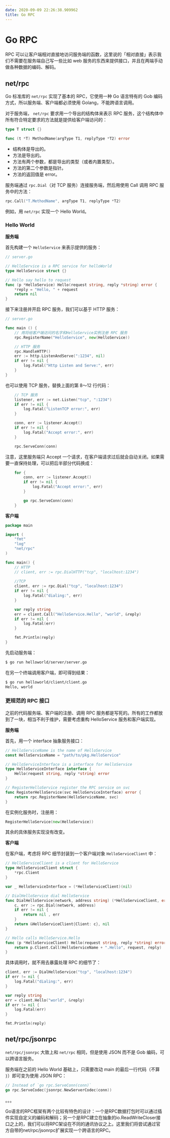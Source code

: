 ```yaml
---
date: 2020-09-09 22:26:38.909962
title: Go RPC
---
```

# Go RPC

RPC 可以让客户端相对直接地访问服务端的函数，这里说的「相对直接」表示我们不需要在服务端自己写一些比如 web 服务的东西来提供接口，并且在两端手动做各种数据的编码、解码。

## net/rpc

Go 标准库的 `net/rpc` 实现了基本的 RPC，它使用一种 Go 语言特有的 Gob 编码方式，所以服务端、客户端都必须使用 Golang，不能跨语言调用。

对于服务端， `net/rpc` 要求用一个导出的结构体来表示 RPC 服务，这个结构体中所有符合特定要求的方法就是提供给客户端访问的：

```go
type T struct {}

func (t *T) MethodName(argType T1, replyType *T2) error
```

- 结构体是导出的。
- 方法是导出的。
- 方法有两个参数，都是导出的类型（或者内置类型）。
- 方法的第二个参数是指针。
- 方法的返回值是 error。

服务端通过 `rpc.Dial`（对 TCP 服务）连接服务端，然后用使用 Call 调用 RPC 服务中的方法：

```go
rpc.Call("T.MethodName", argType T1, replyType *T2)
```

例如，用 `net/rpc` 实现一个 Hello World。

### Hello World

**服务端**

首先构建一个 `HelloService` 来表示提供的服务：

```go
// server.go

// HelloService is a RPC service for helloWorld
type HelloService struct {}

// Hello say hello to request
func (p *HelloService) Hello(request string, reply *string) error {
	*reply = "Hello, " + request
	return nil
}
```

接下来注册并开启 RPC 服务，我们可以基于 HTTP 服务：

```go
// server.go

func main () {
    // 用将给客户端访问的名字和HelloService实例注册 RPC 服务
	rpc.RegisterName("HelloService", new(HelloService))

	// HTTP 服务
	rpc.HandleHTTP()
	err := http.ListenAndServe(":1234", nil)
	if err != nil {
		log.Fatal("Http Listen and Serve:", err)
	}
}
```

也可以使用 TCP 服务，替换上面的第 8～12 行代码：

```go
	// TCP 服务
	listener, err := net.Listen("tcp", ":1234")
	if err != nil {
		log.Fatal("ListenTCP error:", err)
	}

	conn, err := listener.Accept()
	if err != nil {
		log.Fatal("Accept error:", err)
	}

	rpc.ServeConn(conn)
```

注意，这里服务端只 Accept 一个请求，在客户端请求过后就会自动关闭。如果需要一直保持处理，可以把后半部分代码换成：

```go
    for {
        conn, err := listener.Accept()
        if err != nil {
            log.Fatal("Accept error:", err)
        }

        go rpc.ServeConn(conn)
    }
```

**客户端**

```go
package main

import (
	"fmt"
	"log"
	"net/rpc"
)

func main() {
	// HTTP
	// client, err := rpc.DialHTTP("tcp", "localhost:1234")
	
    //TCP
	client, err := rpc.Dial("tcp", "localhost:1234")
	if err != nil {
		log.Fatal("dialing:", err)
	}

	var reply string
	err = client.Call("HelloService.Hello", "world", &reply)
	if err != nil {
		log.Fatal(err)
	}

	fmt.Println(reply)
}
```

先启动服务端：

```sh
$ go run helloworld/server/server.go
```

在另一个终端调用客户端，即可得到结果：

```sh
$ go run helloworld/client/client.go
Hello, world
```

### 更规范的 RPC 接口

之前的代码服务端、客户端的注册、调用 RPC 服务都是写死的。所有的工作都放到了一块，相当不利于维护，需要考虑重构 HelloService 服务和客户端实现。

**服务端**

首先，用一个 interface 抽象服务接口：

```go
// HelloServiceName is the name of HelloService
const HelloServiceName = "path/to/pkg.HelloService"

// HelloServiceInterface is a interface for HelloService
type HelloServiceInterface interface {
	Hello(request string, reply *string) error
}

// RegisterHelloService register the RPC service on svc
func RegisterHelloService(svc HelloServiceInterface) error {
	return rpc.RegisterName(HelloServiceName, svc)
}
```

在实例化服务时，注册用：

```go
RegisterHelloService(new(HelloService))
```

其余的具体服务实现没有改变。

**客户端**

在客户端，考虑将 RPC 细节封装到一个客户端对象 `HelloServiceClient` 中：

```go
// HelloServiceClient is a client for HelloService
type HelloServiceClient struct {
	*rpc.Client
}

var _ HelloServiceInterface = (*HelloServiceClient)(nil)

// DialHelloService dial HelloService
func DialHelloService(network, address string) (*HelloServiceClient, error) {
	c, err := rpc.Dial(network, address)
	if err != nil {
		return nil , err
	}
	return &HelloServiceClient{Client: c}, nil
}

// Hello calls HelloService.Hello
func (p *HelloServiceClient) Hello(request string, reply *string) error {
	return p.Client.Call(HelloServiceName + ".Hello", request, reply)
}
```

具体调用时，就不用去暴露处理 RPC 的细节了：

```go
client, err := DialHelloService("tcp", "localhost:1234")
if err != nil {
    log.Fatal("dialing:", err)
}

var reply string
err = client.Hello("world", &reply)
if err != nil {
    log.Fatal(err)
}

fmt.Println(reply)
```

## net/rpc/jsonrpc

`net/rpc/jsonrpc` 大致上和 `net/rpc` 相同，但是使用 JSON 而不是 Gob 编码，可以跨语言服务。

服务端在之前的 Hello World 基础上，只需要改动 main 的最后一行代码（不算 `}`）即可变为使用 JSON RPC：

```go
// Instead of `go rpc.ServeConn(conn)`
go rpc.ServeCodec(jsonrpc.NewServerCodec(conn))
```





。。。

Go语言的RPC框架有两个比较有特色的设计：一个是RPC数据打包时可以通过插件实现自定义的编码和解码；另一个是RPC建立在抽象的io.ReadWriteCloser接口之上的，我们可以将RPC架设在不同的通讯协议之上。这里我们将尝试通过官方自带的net/rpc/jsonrpc扩展实现一个跨语言的RPC。